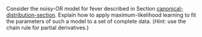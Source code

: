 

Consider the noisy-OR model for fever described
in Section <a class="sectionRef" title="" href="#">canonical-distribution-section</a>. Explain how
to apply maximum-likelihood learning to fit the parameters of such a
model to a set of complete data. (<i>Hint</i>: use the chain
rule for partial derivatives.)
